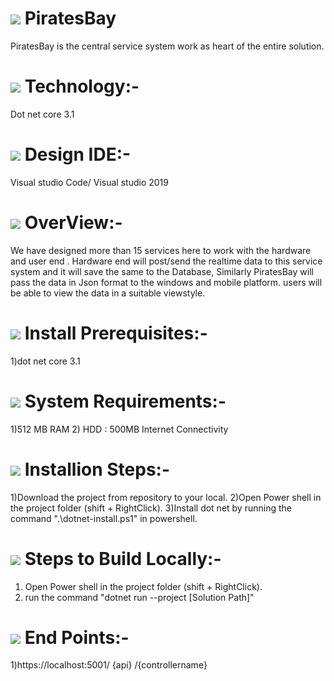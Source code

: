 # <img src="https://img.icons8.com/wired/64/000000/thin-client.png"/> PiratesBay
PiratesBay is the central service system work as heart of the entire solution.

# <img src="https://img.icons8.com/clouds/100/000000/social-network.png"/> Technology:-
Dot net core 3.1 

# <img src="https://img.icons8.com/cotton/64/000000/laptop-coding.png"/> Design IDE:-
Visual studio Code/ Visual studio 2019

# <img src="https://img.icons8.com/nolan/96/futures.png"/> OverView:-

We have designed more than 15 services here to work with the hardware and user end . 
Hardware end will post/send the realtime data to this service system and it will save the same to the Database,
Similarly PiratesBay will pass the data in Json format to the windows and mobile platform.
users will be able to view the data in a suitable viewstyle.

# <img src="https://img.icons8.com/fluent/96/000000/requirement.png"/> Install Prerequisites:-
  1)dot net core 3.1
  
# <img src="https://img.icons8.com/nolan/96/system-task.png"/>  System Requirements:-
  
  1)512 MB RAM
  2) HDD : 500MB
  Internet Connectivity
  
# <img src="https://img.icons8.com/cotton/64/000000/installing-updates.png"/> Installion Steps:-

  1)Download the project from repository to your local.
  2)Open Power shell in the project folder (shift + RightClick).
  3)Install dot net by running the command ".\dotnet-install.ps1"  in powershell.
  
# <img src="https://img.icons8.com/officel/80/000000/code.png"/> Steps to Build Locally:- 

  1) Open Power shell in the project folder (shift + RightClick).
  2) run the command "dotnet run --project [Solution Path]"
  
# <img src="https://img.icons8.com/nolan/96/code.png"/> End Points:-

  1)https://localhost:5001/ {api} /{controllername}
  
  
  

  

